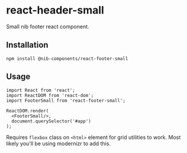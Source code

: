 # react-header-small

Small nib footer react component.

## Installation

    npm install @nib-components/react-footer-small

## Usage

    import React from 'react';
    import ReactDOM from 'react-dom';
    import FooterSmall from 'react-footer-small';

    ReactDOM.render(
      <FooterSmall/>,
      document.querySelector('#app')
    );

Requires `flexbox` class on `<html>` element for grid utilities to work. Most likely you'll be using modernizr to add this.